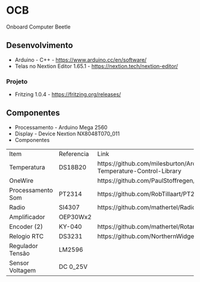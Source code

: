 # OCB
Onboard Computer Beetle 

## Desenvolvimento
  - Arduino - C++			- https://www.arduino.cc/en/software/
  - Telas no Nextion Editor 1.65.1	- https://nextion.tech/nextion-editor/
### Projeto 
  - Fritzing 1.0.4			- https://fritzing.org/releases/

## Componentes
  - Processamento 		- Arduino Mega 2560
  - Display 			- Device Nextion NX8048T070_011
  - Componentes
  <table>
	 <tr><b><td>Item</td>		<td>Referencia</td>	<td>Link</td>									<td>Versão</td></b></tr>
	 <tr><td>Temperatura</td>	<td>DS18B20</td>	<td>https://github.com/milesburton/Arduino-Temperature-Control-Library</td>	<td>3.9.0</td></tr>
	 <tr><td>OneWire</td>		<td></td>		<td>https://github.com/PaulStoffregen/OneWire</td>				<td>2.3.8</td></tr>
	 <tr><td>Processamento Som</td>	<td>PT2314</td>		<td>https://github.com/RobTillaart/PT2314</td>					<td>0.2.0</td></tr>
  	 <tr><td>Radio</td>		<td>SI4307</td>		<td>https://github.com/mathertel/Radio</td>					<td>3.0.1</td></tr>
	 <tr><td>Amplificador</td>	<td>OEP30Wx2</td>	<td></td>									<td></td></tr>
	 <tr><td>Encoder (2)</td>	<td>KY-040</td>		<td>https://github.com/mathertel/RotaryEncoder</td>				<td>1.5.3</td></tr>
	 <tr><td>Relogio RTC</td>	<td>DS3231</td>		<td>https://github.com/NorthernWidget/DS3231</td>				<td>1.1.2</td></tr>
	 <tr><td>Regulador Tensão</td>	<td>LM2596</td>		<td></td>									<td></td></tr>
	 <tr><td>Sensor Voltagem</td>	<td>DC 0_25V</td>	<td></td>									<td></td></tr>
  </table>
  	
